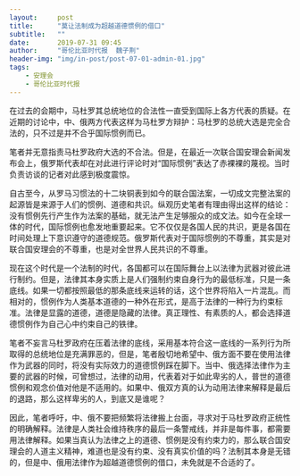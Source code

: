 ```yaml
---
layout:     post
title:      "莫让法制成为超越道德惯例的借口"
subtitle:   ""
date:       2019-07-31 09:45
author:     "哥伦比亚时代报  魏子荆"
header-img: "img/in-post/post-07-01-admin-01.jpg"
tags:
    - 安理会
    - 哥伦比亚时代报
---
```


在过去的会期中，马杜罗其总统地位的合法性一直受到国际上各方代表的质疑。在近期的讨论中，中、俄两方代表这样为马杜罗方辩护：马杜罗的总统大选是完全合法的，只不过是并不合乎国际惯例而已。
 
笔者并无意指责马杜罗政府大选的不合法。但是，在最近一次联合国安理会新闻发布会上，俄罗斯代表却在对此进行评论时对“国际惯例”表达了赤裸裸的蔑视。当时负责访谈的记者对此感到极度震惊。
 
自古至今，从罗马习惯法的十二块铜表到如今的联合国法案，一切成文完整法案的起源皆是来源于人们的惯例、道德和共识。纵观历史笔者有理由得出这样的结论：没有惯例先行产生作为法案的基础，就无法产生足够服众的成文法。如今在全球一体的时代，国际惯例也愈发地重要起来。它不仅仅是各国人民的共识，更是各国在时间处理上下意识遵守的道德规范。俄罗斯代表对于国际惯例的不尊重，其实是对联合国安理会的不尊重，也是对全世界人民共识的不尊重。
 
现在这个时代是一个法制的时代，各国都可以在国际舞台上以法律为武器对彼此进行制约。但是，法律其本身实质上是人们强制约束自身行为的最低标准，只是一条底线。如果一切都按照最低的那条底线来运转的话，这个世界将陷入一片混乱。而相对的，惯例作为人类基本道德的一种外在形式，是高于法律的一种行为约束标准。法律是显露的道德，道德是隐藏的法律。真正理性、有素质的人，都会选择道德惯例作为自己心中约束自己的铁律。
 
笔者不妄言马杜罗政府在压着法律的底线，采用基本符合这一底线的一系列行为所取得的总统地位是充满罪恶的，但是，笔者殷切地希望中、俄方面不要在使用法律作为武器的同时，将没有实际效力的道德惯例踩在脚下。当中、俄选择法律作为主要的武器的时候，可曾想过，法律的动用，代表着对于如此卑劣的人，普世的道德惯例和观念价值对他是不适用的。如果中、俄双方真的认为动用法律来解释是最后的退路，那么这样卑劣的人，到底又是谁呢？
 
因此，笔者呼吁，中、俄不要把频繁将法律搬上台面，寻求对于马杜罗政府正统性的明确解释。法律是人类社会维持秩序的最后一条警戒线，并非是每件事，都需要用法律解释。如果当真认为法律之上的道德、惯例是没有约束力的，那么联合国安理会的人道主义精神，难道也是没有约束、没有真实价值的吗？法制其本身是无错的，但是中、俄用法律作为超越道德惯例的借口，未免就是不合适的了。
	
